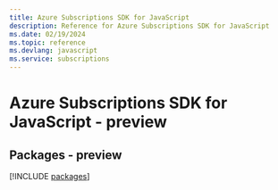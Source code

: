 ```yaml
---
title: Azure Subscriptions SDK for JavaScript
description: Reference for Azure Subscriptions SDK for JavaScript
ms.date: 02/19/2024
ms.topic: reference
ms.devlang: javascript
ms.service: subscriptions
---
```

# Azure Subscriptions SDK for JavaScript - preview
## Packages - preview
[!INCLUDE [packages](subscriptions-index.md)]